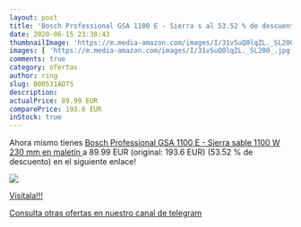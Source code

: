 ```yaml
---
layout: post
title: 'Bosch Professional GSA 1100 E - Sierra s al 53.52 % de descuento'
date: 2020-06-15 23:38:43
thumbnailImage: 'https://m.media-amazon.com/images/I/31vSuQ0lqZL._SL200_.jpg'
images: [ 'https://m.media-amazon.com/images/I/31vSuQ0lqZL._SL200_.jpg' ]
comments: true
category: ofertas
author: ring
slug: B00531AOTS
description:
actualPrice: 89.99 EUR
comparePrice: 193.6 EUR
inStock: true
---
```


Ahora mismo tienes [Bosch Professional GSA 1100 E - Sierra sable  1100 W   230 mm  en maletín ](https://www.amazon.com/dp/B00531AOTS/?tag=redken08-20) a 89.99 EUR (original: 193.6 EUR) (53.52 %  de descuento) en el siguiente enlace!

[![](https://m.media-amazon.com/images/I/31vSuQ0lqZL._SL200_.jpg)](https://www.amazon.com/dp/B00531AOTS/?tag=redken08-20)

[Visítala!!!](https://www.amazon.com/dp/B00531AOTS/?tag=redken08-20)

[Consulta otras ofertas en nuestro canal de telegram](https://t.me/s/ofertas25)
